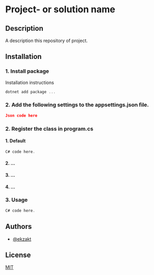 # Project- or solution name


## Description
A  description this repository of project.


## Installation


### 1. Install package
Installation instructions
``` C#
dotnet add package ...
```


### 2. Add the following settings to the appsettings.json file.
```json
Json code here
```


### 2. Register the class in program.cs


#### 1. Default
``` C#
C# code here.
```


#### 2. ...


#### 3. ...


#### 4. ...


### 3. Usage
``` C#
C# code here.
```


## Authors
- [@ekzakt](https://www.github.com/ekzakt)



## License
[MIT](https://choosealicense.com/licenses/mit/)

